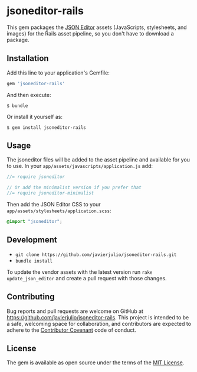 # jsoneditor-rails

This gem packages the [JSON Editor](https://github.com/josdejong/jsoneditor) assets (JavaScripts, stylesheets, and images) for the Rails asset pipeline, so you don't have to download a package.

## Installation

Add this line to your application's Gemfile:

```ruby
gem 'jsoneditor-rails'
```

And then execute:

    $ bundle

Or install it yourself as:

    $ gem install jsoneditor-rails

## Usage

The jsoneditor files will be added to the asset pipeline and available for you to use. In your `app/assets/javascripts/application.js` add:

```js
//= require jsoneditor

// Or add the minimalist version if you prefer that
//= require jsoneditor-minimalist
```

Then add the JSON Editor CSS to your `app/assets/stylesheets/application.scss`:

```css
@import "jsoneditor";
```

## Development

* `git clone https://github.com/javierjulio/jsoneditor-rails.git`
* `bundle install`

To update the vendor assets with the latest version run `rake update_json_editor` and create a pull request with those changes.

## Contributing

Bug reports and pull requests are welcome on GitHub at https://github.com/javierjulio/jsoneditor-rails. This project is intended to be a safe, welcoming space for collaboration, and contributors are expected to adhere to the [Contributor Covenant](http://contributor-covenant.org) code of conduct.

## License

The gem is available as open source under the terms of the [MIT License](http://opensource.org/licenses/MIT).
